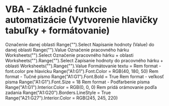 # VBA - Základné funkcie automatizácie (Vytvorenie hlavičky tabuľky + formátovanie)
Označenie danej oblasti
Range("").Select
Napísanie hodnoty (Value) do danej oblasti
Range("").Value
Označenie pracovného hárku
Worksheets("").Select
Označenie pracovného hárku + oblasti
Worksheets("").Range("").Select
Zapísanie hodnoty do pracovného hárku + oblasti
Worksheets("").Range("").Value
Formátovanie textu =
Rem format - font.color pre hlavicku
Range("A1:G1").Font.Color = RGB(40, 180, 50)
Rem format - Tučné písmo
Range("A1:G1").Font.Bold = True
Rem format - veľkosť písma
Range("A1:G1").Font.Size = 18
Rem format - Podfarbenie písma
Range("A1:G1").Interior.Color = RGB(0, 0, 0)
Rem pridá orámovanie podľa zadania
Range("A1:G20").Borders.LineStyle = True
Range("A21:G27").Interior.Color = RGB(245, 245, 220)
